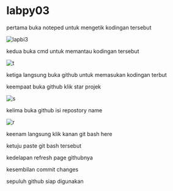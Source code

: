 # labpy03

 pertama buka noteped untuk mengetik kodingan tersebut

![lapbi3](https://user-images.githubusercontent.com/47309418/52829309-d7b06980-30fe-11e9-89aa-f37bf54d3ec3.png)

kedua buka cmd untuk memantau kodingan tersebut

![t](https://user-images.githubusercontent.com/47309418/52829445-62916400-30ff-11e9-9253-4307b22ff545.png)

ketiga langsung buka github untuk memasukan kodingan terbut

keempaat buka github klik star projek

![s](https://user-images.githubusercontent.com/47309418/52829735-93be6400-3100-11e9-906f-2010450c2ec8.png)

kelima buka github isi repostory name

![r](https://user-images.githubusercontent.com/47309418/52829804-c5cfc600-3100-11e9-8bdf-c674b91cdb22.png)

keenam langsung klik kanan git bash here 

ketuju paste git bash tersebut 

kedelapan refresh page githubnya

kesembilan commit changes

sepuluh github siap digunakan
